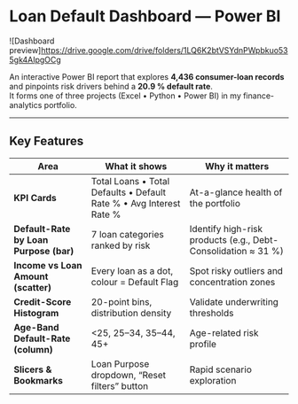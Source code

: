 # Loan Default Dashboard — Power BI

![Dashboard preview]https://drive.google.com/drive/folders/1LQ6K2btVSYdnPWpbkuo535gk4AIpgOCg

An interactive Power BI report that explores **4,436 consumer-loan records** and pinpoints risk drivers behind a **20.9 % default rate**.  
It forms one of three projects (Excel • Python • Power BI) in my finance-analytics portfolio.

---

##  Key Features
| Area | What it shows | Why it matters |
|------|---------------|----------------|
| **KPI Cards** | Total Loans • Total Defaults • Default Rate % • Avg Interest Rate % | At-a-glance health of the portfolio |
| **Default-Rate by Loan Purpose (bar)** | 7 loan categories ranked by risk | Identify high-risk products (e.g., Debt-Consolidation ≈ 31 %) |
| **Income vs Loan Amount (scatter)** | Every loan as a dot, colour = Default Flag | Spot risky outliers and concentration zones |
| **Credit-Score Histogram** | 20-point bins, distribution density | Validate underwriting thresholds |
| **Age-Band Default-Rate (column)** | <25, 25–34, 35–44, 45+ | Age-related risk profile |
| **Slicers & Bookmarks** | Loan Purpose dropdown, “Reset filters” button | Rapid scenario exploration |